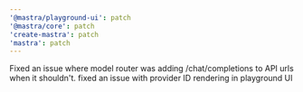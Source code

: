 ```yaml
---
'@mastra/playground-ui': patch
'@mastra/core': patch
'create-mastra': patch
'mastra': patch
---
```


Fixed an issue where model router was adding /chat/completions to API urls when it shouldn't.
fixed an issue with provider ID rendering in playground UI
